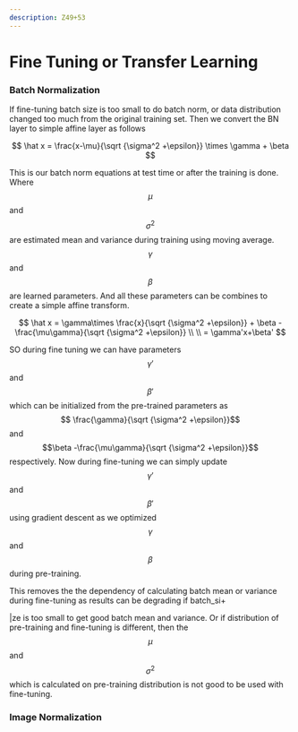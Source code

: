 ```yaml
---
description: Z49+53
---
```


# Fine Tuning or Transfer Learning

### Batch Normalization

If fine-tuning batch size is too small to do batch norm, or data distribution changed too much from the original training set. Then we convert the BN layer to simple affine layer as follows

$$
\hat x = \frac{x-\mu}{\sqrt {\sigma^2 +\epsilon}} \times \gamma + \beta
$$

This is our batch norm equations at test time or after the training is done. Where $$\mu$$and $$\sigma^2$$are estimated mean and variance during training using moving average. $$\gamma$$and $$\beta$$are learned parameters. And all these parameters can be combines to create a simple affine transform.

$$
\hat x = \gamma\times \frac{x}{\sqrt {\sigma^2 +\epsilon}}  + \beta -\frac{\mu\gamma}{\sqrt {\sigma^2 +\epsilon}}  \\ 
\\
= \gamma'x+\beta'
$$

SO during fine tuning we can have parameters $$\gamma'$$and $$\beta'$$which can be initialized from the pre-trained parameters as $$ \frac{\gamma}{\sqrt {\sigma^2 +\epsilon}}$$ and $$\beta -\frac{\mu\gamma}{\sqrt {\sigma^2 +\epsilon}}$$ respectively. Now during fine-tuning we can simply update $$\gamma'$$and $$\beta'$$using gradient descent as we optimized $$\gamma$$and $$\beta$$during pre-training. 

This removes the the dependency of calculating batch mean or variance during fine-tuning as results can be degrading if batch\_si+

\|ze is too small to get good batch mean and variance. Or if distribution of pre-training and fine-tuning is different, then the $$\mu$$and $$\sigma^2$$which is calculated on pre-training distribution is not good to be used with fine-tuning. 

### Image Normalization



